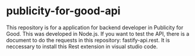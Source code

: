 # publicity-for-good-api
This repository is for a application for backend developer in Publicity for Good.
This was developed in Node.js. 
If you want to test the API, there is a document to do the requests in this repository: fastify-api.rest.
It is neccessary to install this Rest extension in visual studio code.
